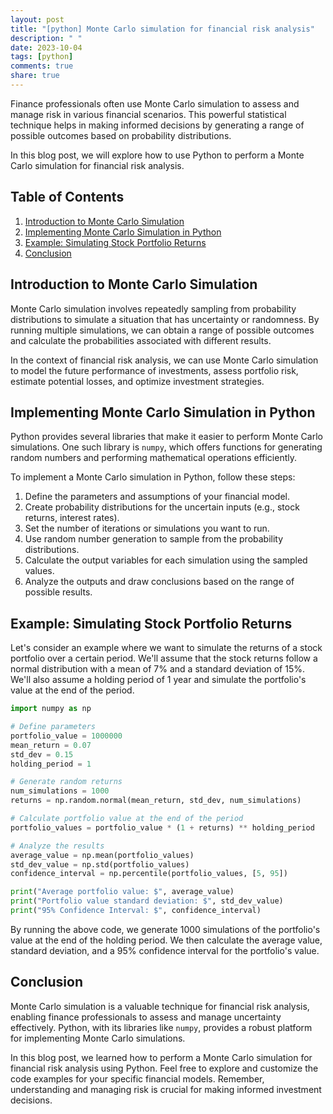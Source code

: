 ```yaml
---
layout: post
title: "[python] Monte Carlo simulation for financial risk analysis"
description: " "
date: 2023-10-04
tags: [python]
comments: true
share: true
---
```


Finance professionals often use Monte Carlo simulation to assess and manage risk in various financial scenarios. This powerful statistical technique helps in making informed decisions by generating a range of possible outcomes based on probability distributions.

In this blog post, we will explore how to use Python to perform a Monte Carlo simulation for financial risk analysis. 

## Table of Contents
1. [Introduction to Monte Carlo Simulation](#introduction-to-monte-carlo-simulation)
2. [Implementing Monte Carlo Simulation in Python](#implementing-monte-carlo-simulation-in-python)
3. [Example: Simulating Stock Portfolio Returns](#example-simulating-stock-portfolio-returns)
4. [Conclusion](#conclusion)

## Introduction to Monte Carlo Simulation

Monte Carlo simulation involves repeatedly sampling from probability distributions to simulate a situation that has uncertainty or randomness. By running multiple simulations, we can obtain a range of possible outcomes and calculate the probabilities associated with different results.

In the context of financial risk analysis, we can use Monte Carlo simulation to model the future performance of investments, assess portfolio risk, estimate potential losses, and optimize investment strategies.

## Implementing Monte Carlo Simulation in Python

Python provides several libraries that make it easier to perform Monte Carlo simulations. One such library is `numpy`, which offers functions for generating random numbers and performing mathematical operations efficiently.

To implement a Monte Carlo simulation in Python, follow these steps:

1. Define the parameters and assumptions of your financial model.
2. Create probability distributions for the uncertain inputs (e.g., stock returns, interest rates).
3. Set the number of iterations or simulations you want to run.
4. Use random number generation to sample from the probability distributions.
5. Calculate the output variables for each simulation using the sampled values.
6. Analyze the outputs and draw conclusions based on the range of possible results.

## Example: Simulating Stock Portfolio Returns

Let's consider an example where we want to simulate the returns of a stock portfolio over a certain period. We'll assume that the stock returns follow a normal distribution with a mean of 7% and a standard deviation of 15%. We'll also assume a holding period of 1 year and simulate the portfolio's value at the end of the period.

```python
import numpy as np

# Define parameters
portfolio_value = 1000000
mean_return = 0.07
std_dev = 0.15
holding_period = 1

# Generate random returns
num_simulations = 1000
returns = np.random.normal(mean_return, std_dev, num_simulations)

# Calculate portfolio value at the end of the period
portfolio_values = portfolio_value * (1 + returns) ** holding_period

# Analyze the results
average_value = np.mean(portfolio_values)
std_dev_value = np.std(portfolio_values)
confidence_interval = np.percentile(portfolio_values, [5, 95])

print("Average portfolio value: $", average_value)
print("Portfolio value standard deviation: $", std_dev_value)
print("95% Confidence Interval: $", confidence_interval)
```

By running the above code, we generate 1000 simulations of the portfolio's value at the end of the holding period. We then calculate the average value, standard deviation, and a 95% confidence interval for the portfolio's value.

## Conclusion

Monte Carlo simulation is a valuable technique for financial risk analysis, enabling finance professionals to assess and manage uncertainty effectively. Python, with its libraries like `numpy`, provides a robust platform for implementing Monte Carlo simulations.

In this blog post, we learned how to perform a Monte Carlo simulation for financial risk analysis using Python. Feel free to explore and customize the code examples for your specific financial models. Remember, understanding and managing risk is crucial for making informed investment decisions.